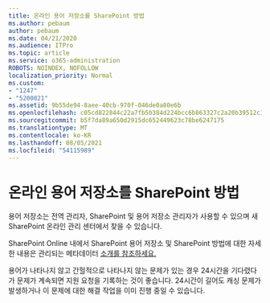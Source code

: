 ```yaml
---
title: 온라인 용어 저장소를 SharePoint 방법
ms.author: pebaum
author: pebaum
ms.date: 04/21/2020
ms.audience: ITPro
ms.topic: article
ms.service: o365-administration
ROBOTS: NOINDEX, NOFOLLOW
localization_priority: Normal
ms.custom:
- "1247"
- "5200021"
ms.assetid: 9b55de94-8aee-40cb-970f-046de0a80e6b
ms.openlocfilehash: c05cd822844c22a7fb5b384d224bcc6b863327c2a20b39512c16e0585e8951b7
ms.sourcegitcommit: b5f7da89a650d2915dc652449623c78be6247175
ms.translationtype: MT
ms.contentlocale: ko-KR
ms.lasthandoff: 08/05/2021
ms.locfileid: "54115989"
---
```

# <a name="how-to-use-the-sharepoint-online-term-store"></a>온라인 용어 저장소를 SharePoint 방법

용어 저장소는 전역 관리자, SharePoint 및 용어 저장소 관리자가 사용할 수 있으며 새 SharePoint 온라인 관리 센터에서 찾을 수 있습니다.
  
SharePoint Online 내에서 SharePoint 용어 저장소 및 SharePoint 방법에 대한 자세한 내용은 관리되는 메타데이터 [소개를 참조하세요.](https://go.microsoft.com/fwlink/?linkid=2044674&amp;clcid=0x409)
  
용어가 나타나지 않고 간헐적으로 나타나지 않는 문제가 있는 경우 24시간을 기다렸다가 문제가 계속되면 지원 요청을 기록하는 것이 좋습니다. 24시간이 길어도 캐싱 문제가 발생하거나 이 문제에 대한 해결 작업을 이미 진행 중일 수 있습니다.
  